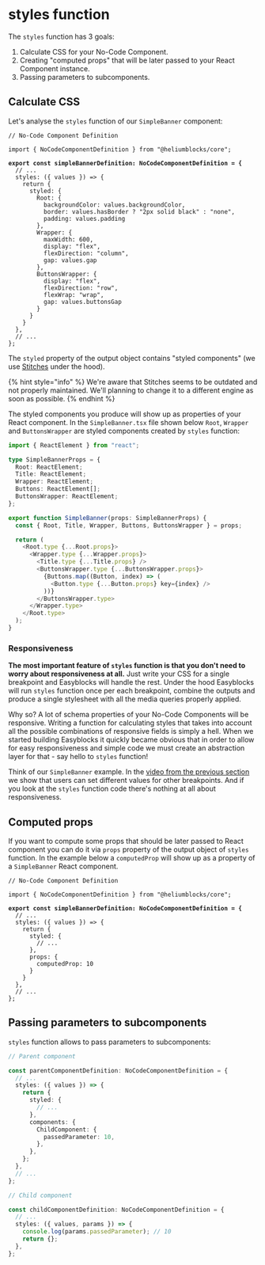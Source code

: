 # styles function

The `styles` function has 3 goals:

1. Calculate CSS for your No-Code Component.
2. Creating "computed props" that will be later passed to your React Component instance.
3. Passing parameters to subcomponents.

## Calculate CSS

Let's analyse the `styles` function of our `SimpleBanner` component:

<pre class="language-typescript"><code class="lang-typescript">// No-Code Component Definition

import { NoCodeComponentDefinition } from "@heliumblocks/core";

<strong>export const simpleBannerDefinition: NoCodeComponentDefinition = {
</strong>  // ...
  styles: ({ values }) => {
    return {
      styled: {
        Root: {
          backgroundColor: values.backgroundColor,
          border: values.hasBorder ? "2px solid black" : "none",
          padding: values.padding
        },
        Wrapper: {
          maxWidth: 600,
          display: "flex",
          flexDirection: "column",
          gap: values.gap
        },
        ButtonsWrapper: {
          display: "flex",
          flexDirection: "row",
          flexWrap: "wrap",
          gap: values.buttonsGap
        }
      }
    }
  },
  // ...
};
</code></pre>

The `styled` property of the output object contains "styled components" (we use [Stitches](https://stitches.dev/) under the hood).

{% hint style="info" %}
We're aware that Stitches seems to be outdated and not properly maintained. We'll planning to change it to a different engine as soon as possible.
{% endhint %}

The styled components you produce will show up as properties of your React component. In the `SimpleBanner.tsx` file shown below `Root`, `Wrapper` and `ButtonsWrapper` are styled components created by `styles` function:

```typescript
import { ReactElement } from "react";

type SimpleBannerProps = {
  Root: ReactElement;
  Title: ReactElement;
  Wrapper: ReactElement;
  Buttons: ReactElement[];
  ButtonsWrapper: ReactElement;
};

export function SimpleBanner(props: SimpleBannerProps) {
  const { Root, Title, Wrapper, Buttons, ButtonsWrapper } = props;

  return (
    <Root.type {...Root.props}>
      <Wrapper.type {...Wrapper.props}>
        <Title.type {...Title.props} />
        <ButtonsWrapper.type {...ButtonsWrapper.props}>
          {Buttons.map((Button, index) => (
            <Button.type {...Button.props} key={index} />
          ))}
        </ButtonsWrapper.type>
      </Wrapper.type>
    </Root.type>
  );
}
```

### Responsiveness

**The most important feature of `styles` function is that you don't need to worry about responsiveness at all.** Just write your CSS for a single breakpoint and Easyblocks will handle the rest. Under the hood Easyblocks will run `styles` function once per each breakpoint, combine the outputs and produce a single stylesheet with all the media queries properly applied.

Why so? A lot of schema properties of your No-Code Components will be responsive. Writing a function for calculating styles that takes into account all the possible combinations of responsive fields is simply a hell. When we started building Easyblocks it quickly became obvious that in order to allow for easy responsiveness and simple code we must create an abstraction layer for that - say hello to `styles` function!

Think of our `SimpleBanner` example. In the [video from the previous section](schema.md#responsiveness) we show that users can set different values for other breakpoints. And if you look at the `styles` function code there's nothing at all about responsiveness.

## Computed props

If you want to compute some props that should be later passed to React component you can do it via `props` property of the output object of `styles` function. In the example below a `computedProp` will show up as a property of a `SimpleBanner` React component.

<pre class="language-typescript"><code class="lang-typescript">// No-Code Component Definition

import { NoCodeComponentDefinition } from "@heliumblocks/core";

<strong>export const simpleBannerDefinition: NoCodeComponentDefinition = {
</strong>  // ...
  styles: ({ values }) => {
    return {
      styled: {
        // ...
      },
      props: {
        computedProp: 10
      }
    }
  },
  // ...
};
</code></pre>

## Passing parameters to subcomponents

`styles` function allows to pass parameters to subcomponents:

```typescript
// Parent component

const parentComponentDefinition: NoCodeComponentDefinition = {
  // ...
  styles: ({ values }) => {
    return {
      styled: {
        // ...
      },
      components: {
        ChildComponent: {
          passedParameter: 10,
        },
      },
    };
  },
  // ...
};

// Child component

const childComponentDefinition: NoCodeComponentDefinition = {
  // ...
  styles: ({ values, params }) => {
    console.log(params.passedParameter); // 10
    return {};
  },
};
```
